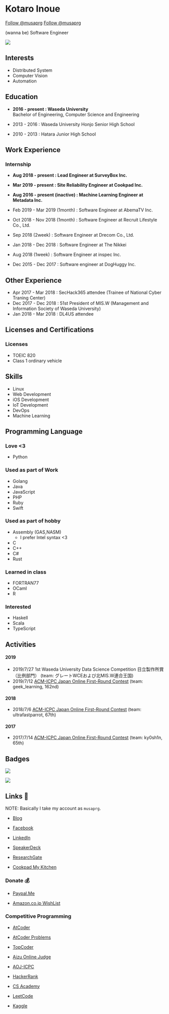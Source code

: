 # Kotaro Inoue

<a href="https://twitter.com/musaprg?ref_src=twsrc%5Etfw" class="twitter-follow-button" data-show-count="false">Follow @musaprg</a><script async src="https://platform.twitter.com/widgets.js" charset="utf-8"></script>
<a class="github-button" href="https://github.com/musaprg" data-show-count="false" aria-label="Follow @musaprg on GitHub">Follow @musaprg</a><script async defer src="https://buttons.github.io/buttons.js"></script>

(wanna be) Software Engineer

[<img src="https://grass-graph.moshimo.works/images/musaprg.png">](https://github.com/musaprg)

## Interests

- Distributed System
- Computer Vision
- Automation

## Education

- **2016 - present : Waseda University**  
Bachelor of Engineering, Computer Science and Engineering

- 2013 - 2016 : Waseda University Honjo Senior High School

- 2010 - 2013 : Hatara Junior High School

## Work Experience

### Internship

- **Aug 2018 - present : Lead Engineer at SurveyBox Inc.**

- **Mar 2019 - present : Site Reliability Engineer at Cookpad Inc.**

- **Aug 2016 - present (inactive) : Machine Learning Engineer at Metadata Inc.**

- Feb 2019 - Mar 2019 (1month) : Software Engineer at AbemaTV Inc.

- Oct 2018 - Nov 2018 (1month) : Software Engineer at Recruit Lifestyle Co., Ltd.

- Sep 2018 (2week) : Software Engineer at Drecom Co., Ltd.

- Jan 2018 - Dec 2018 : Software Engineer at The Nikkei

- Aug 2018 (1week) : Software Engineer at inspec Inc.

- Dec 2015 - Dec 2017 : Software engineer at DogHuggy Inc.

## Other Experience
- Apr 2017 - Mar 2018 : SecHack365 attendee (Trainee of National Cyber Traning Center)
- Dec 2017 - Dec 2018 : 51st President of MIS.W (Management and Information Society of Waseda University)
- Jan 2018 - Mar 2018 : DL4US attendee

## Licenses and Certifications

### Licenses
- TOEIC 820
- Class 1 ordinary vehicle

## Skills

- Linux
- Web Development
- iOS Development
- IoT Development
- DevOps
- Machine Learning

## Programming Language

### Love <3

- Python

### Used as part of Work

- Golang
- Java
- JavaScript
- PHP
- Ruby
- Swift

### Used as part of hobby

- Assembly (GAS,NASM)
    - I prefer Intel syntax <3
- C
- C++
- C#
- Rust

### Learned in class

- FORTRAN77
- OCaml
- R

### Interested

- Haskell
- Scala
- TypeScript

## Activities
#### 2019
- 2019/7/27 1st Waseda University Data Science Competition 日立製作所賞（比例部門） (team: グレートWCEおよび北MIS.W連合王国)
- 2019/7/12 [ACM-ICPC Japan Online First-Round Contest](https://icpc.iisf.or.jp/2019-yokohama/first-round-result/) (team: geek_learning, 162nd)
#### 2018
- 2018/7/6  [ACM-ICPC Japan Online First-Round Contest](https://icpc.iisf.or.jp/2018-yokohama/1st-round-result/) (team: ultrafastparrot, 67th)
#### 2017
- 2017/7/14 [ACM-ICPC Japan Online First-Round Contest](https://icpc.iisf.or.jp/2017-tsukuba/results/) (team: ky0sh1n, 65th)

## Badges
![](https://data.typeracer.com/misc/badge?user=musaprg)

![](https://projecteuler.net/profile/musaprg.png)

## Links 🔗

NOTE: Basically I take my account as `musaprg`.

- [Blog](http://musaprg.hatenablog.com)

- [Facebook](https://www.facebook.com/musaprg)

- [LinkedIn](https://www.linkedin.com/in/musaprg)

- [SpeakerDeck](https://speakerdeck.com/musaprg)

- [ResearchGate](https://www.researchgate.net/profile/Kotaro_Inoue4)

- [Cookpad My Kitchen](https://cookpad.com/kitchen/29779259)

### Donate 💰

- [Paypal.Me](https://paypal.me/musaprg?locale.x=ja_JP)

- [Amazon.co.jp WishList](https://amzn.to/2yBHtl3)

### Competitive Programming

- [AtCoder](https://atcoder.jp/user/musaprg)

- [AtCoder Problems](https://kenkoooo.com/atcoder/?user=musaprg&kind=user)

- [TopCoder](https://www.topcoder.com/members/musaprg)

- [Aizu Online Judge](http://judge.u-aizu.ac.jp/onlinejudge/user.jsp?id=musaprg)

- [AOJ-ICPC](http://aoj-icpc.ichyo.jp/?aoj_rivals=&sort2_order=desc&year_max=&source4=1&aoj_username=musaprg&point_max=1200&sort1_order=asc&source2=1&source3=1&exclude_nonAOJ=1&source1=1&point_min=100&sort2_by=num_aoj_acceptances&year_min=&sort1_by=point)

- [HackerRank](https://www.hackerrank.com/musaprg)

- [CS Academy](https://csacademy.com/user/musaprg)

- [LeetCode](https://leetcode.com/musaprg)

- [Kaggle](https://www.kaggle.com/musaprg)
